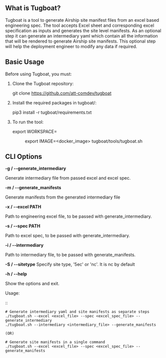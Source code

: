 
What is Tugboat?
----------------

Tugboat is a tool to generate Airship site manifest files from an excel
based engineering spec. The tool accepts Excel sheet and corresponding
excel specification as inputs and generates the site level manifests. As
an optional step it can generate an intermediary yaml which contain all
the information that will be rendered to generate Airship site manifests.
This optional step will help the deployment engineer to modify any data
if required.

Basic Usage
-----------

Before using Tugboat, you must:

1. Clone the Tugboat repository:

     git clone https://github.com/att-comdev/tugboat

2. Install the required packages in tugboat/:

     pip3 install -r tugboat/requirements.txt

3. To run the tool:

    export WORKSPACE=<dir where excelspecs are placed>
    export IMAGE=<docker_image>
    tugboat/tools/tugboat.sh <command> <options>

CLI Options
-----------


**-g / --generate_intermediary**

Generate intermediary file from passed excel and excel spec.

**-m / --generate_manifests**

Generate manifests from the generated intermediary file

**-x / --excel PATH**

Path to engineering excel file, to be passed with generate_intermediary.

**-s / --spec PATH**

Path to excel spec, to be passed with generate_intermediary.

**-i / --intermediary**

Path to intermediary file, to be passed with generate_manifests.

**-S / --sitetype**
Specify site type, '5ec' or 'nc'. It is nc by default

**-h / --help**

Show the options and exit.

Usage:

::

    # Generate intermediary yaml and site manifests as separate steps
    ./tugboat.sh --excel <excel_file> --spec <excel_spec_file> --generate_intermediary
    ./tugboat.sh --intermediary <intermediary_file> --generate_manifests

    (OR)

    # Generate site manifests in a single command
    ./tugboat.sh --excel <excel_file> --spec <excel_spec_file> --generate_manifests


